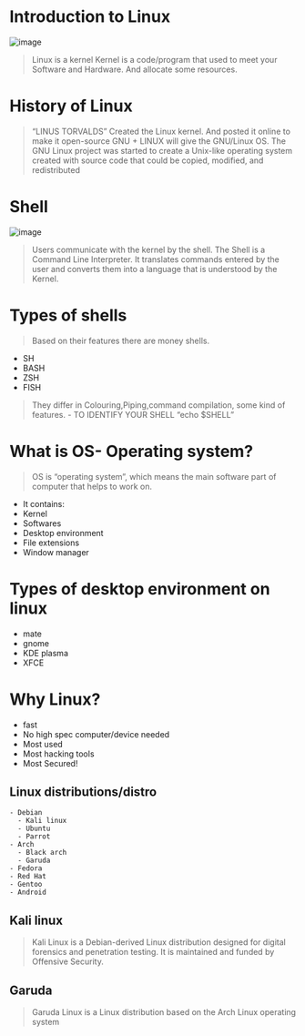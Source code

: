 # Introduction to Linux
![image](https://user-images.githubusercontent.com/99808732/208126250-253db2fd-89b8-4c23-bc92-d49f2668a4fd.png)

  > Linux is a kernel
  > Kernel is a code/program that used to meet your Software and Hardware. 
    And allocate some resources.
# History of Linux
  > “LINUS TORVALDS” Created the Linux kernel. And posted it online to make it open-source
  > GNU + LINUX will give the GNU/Linux OS.
  > The GNU Linux project was started to create a Unix-like operating system created with source
    code that could be copied, modified, and redistributed

# Shell

![image](https://user-images.githubusercontent.com/99808732/208126971-89af3d7c-99f3-4877-931c-3aefe097738a.png)

  > Users communicate with the kernel by the shell.
  > The Shell is a Command Line Interpreter. It translates commands entered by the user
    and converts them into a language that is understood by the Kernel.

# Types of shells
  > Based on their features there are money shells.
  - SH
  - BASH
  - ZSH
  - FISH
  > They differ in Colouring,Piping,command compilation,
  > some kind of features.
    - TO IDENTIFY YOUR SHELL “echo $SHELL”

# What is OS- Operating system?
 > OS is “operating system”, which means the main software part of computer that helps to work on.
  - It contains:
  - Kernel
  - Softwares
  - Desktop environment
  - File extensions
  - Window manager

# Types of desktop environment on linux

  - mate
  - gnome
  - KDE plasma
  - XFCE

# Why Linux?
  - fast
  - No high spec computer/device needed
  - Most used
  - Most hacking tools
  - Most Secured!
  
  ## Linux distributions/distro
   
    - Debian
      - Kali linux
      - Ubuntu
      - Parrot
    - Arch
      - Black arch
      - Garuda
    - Fedora
    - Red Hat
    - Gentoo
    - Android

## Kali linux
 > Kali Linux is a Debian-derived Linux distribution designed for digital forensics and penetration testing. 
   It is maintained and funded by Offensive Security.
## Garuda
 > Garuda Linux is a Linux distribution based on the Arch Linux operating system
